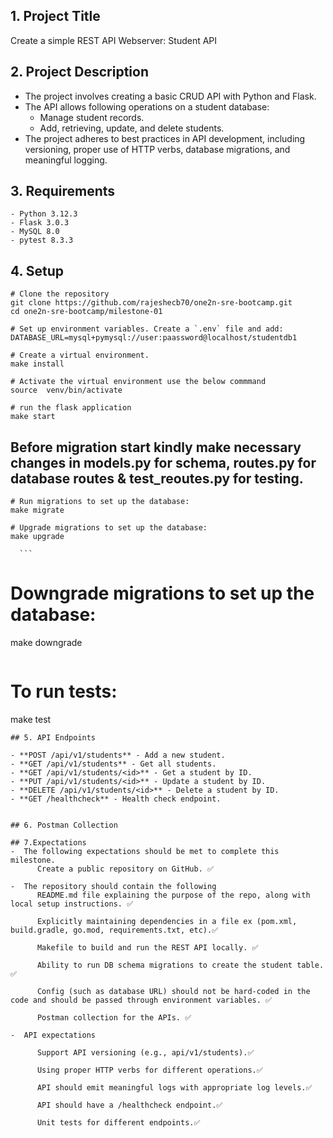## 1. Project Title
  Create a simple REST API Webserver:  Student API

## 2. Project Description

  - The project involves creating a basic CRUD API with Python and Flask. 
  - The API allows following operations on a student database:
    - Manage student records.
    - Add, retrieving, update, and delete students.
  - The project adheres to best practices in API development, including versioning, proper use of HTTP verbs, database migrations, and meaningful logging.

## 3. Requirements
    - Python 3.12.3
    - Flask 3.0.3
    - MySQL 8.0
    - pytest 8.3.3

## 4. Setup
   
   ```
   # Clone the repository
   git clone https://github.com/rajeshecb70/one2n-sre-bootcamp.git
   cd one2n-sre-bootcamp/milestone-01
   ```
   ```
   # Set up environment variables. Create a `.env` file and add:
   DATABASE_URL=mysql+pymysql://user:paassword@localhost/studentdb1
   ```
   ```
   # Create a virtual environment.  
   make install  
   ```
   ```
   # Activate the virtual environment use the below commmand
   source  venv/bin/activate
   ```
   ```
   # run the flask application
   make start
   ```
  ## Before migration start kindly make necessary changes in models.py for schema, routes.py for database routes & test_reoutes.py for testing.
   ```
   # Run migrations to set up the database:
   make migrate
   ``` 
   ```
   # Upgrade migrations to set up the database:
   make upgrade
   ```
      ```
   # Downgrade migrations to set up the database:
   make downgrade
   ```
   ```
   # To run tests:
   make test
   ```
## 5. API Endpoints

- **POST /api/v1/students** - Add a new student.
- **GET /api/v1/students** - Get all students.
- **GET /api/v1/students/<id>** - Get a student by ID.
- **PUT /api/v1/students/<id>** - Update a student by ID.
- **DELETE /api/v1/students/<id>** - Delete a student by ID.
- **GET /healthcheck** - Health check endpoint.
  

## 6. Postman Collection

## 7.Expectations
   -  The following expectations should be met to complete this milestone.
         Create a public repository on GitHub. ✅
      
   -  The repository should contain the following
         README.md file explaining the purpose of the repo, along with local setup instructions. ✅
         
         Explicitly maintaining dependencies in a file ex (pom.xml, build.gradle, go.mod, requirements.txt, etc).✅

         Makefile to build and run the REST API locally. ✅

         Ability to run DB schema migrations to create the student table. ✅

         Config (such as database URL) should not be hard-coded in the code and should be passed through environment variables. ✅

         Postman collection for the APIs. ✅

   -  API expectations

         Support API versioning (e.g., api/v1/students).✅

         Using proper HTTP verbs for different operations.✅

         API should emit meaningful logs with appropriate log levels.✅

         API should have a /healthcheck endpoint.✅

         Unit tests for different endpoints.✅